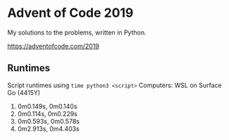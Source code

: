 # Advent of Code 2019

My solutions to the problems, written in Python.

https://adventofcode.com/2019

## Runtimes
Script runtimes using `time python3 <script>`
Computers: WSL on Surface Go (4415Y)
1. 0m0.149s, 0m0.140s
2. 0m0.114s, 0m0.229s
3. 0m0.593s, 0m0.578s
4. 0m2.913s, 0m4.403s
